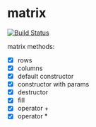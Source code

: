 # matrix

[![Build Status](https://travis-ci.org/NeverMore27/MATRIX-.svg?branch=master)](https://travis-ci.org/justcppdeveloper/matrix)

matrix methods:
- [x] rows
- [x] columns
- [x] default constructor
- [x] constructor with params
- [x] destructor
- [x] fill
- [x] operator +
- [x] operator *
